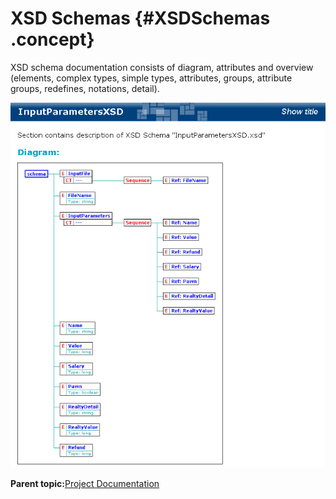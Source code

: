 # XSD Schemas {#XSDSchemas .concept}

XSD schema documentation consists of diagram, attributes and overview \(elements, complex types, simple types, attributes, groups, attribute groups, redefines, notations, detail\).

![Example of XSD Schema documentation Screenshot](img/xsdSchema.png "Example of XSD Schema documentation")

**Parent topic:**[Project Documentation](../../../modules/falcon/output/projectDoc.md)


